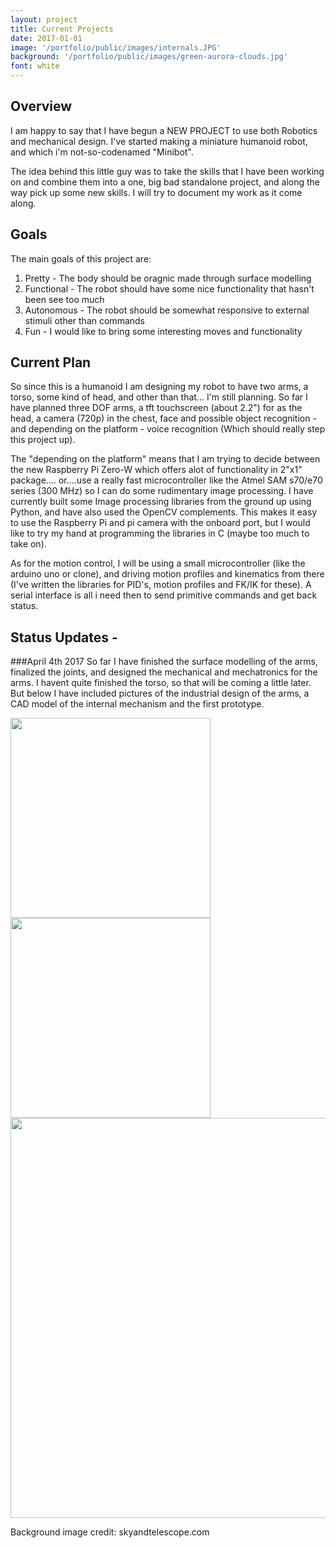 ```yaml
---
layout: project
title: Current Projects
date: 2017-01-01
image: '/portfolio/public/images/internals.JPG'
background: '/portfolio/public/images/green-aurora-clouds.jpg'
font: white
---
```



## Overview
I am happy to say that I have begun a NEW PROJECT to use both Robotics and mechanical design.
I've started making a miniature humanoid robot, and which i'm not-so-codenamed "Minibot".

The idea behind this little guy was to take the skills that I have been working on and combine them into a one, big bad standalone project, and along the way pick up some new skills. I will try to document my work as it come along.

## Goals
The main goals of this project are:
<br>
1. Pretty - The body should be oragnic made through surface modelling <br>
2. Functional - The robot should have some nice functionality that hasn't been see too much <br>
3. Autonomous - The robot should be somewhat responsive to external stimuli other than commands <br>
4. Fun - I would like to bring some interesting moves and functionality

## Current Plan
So since this is a humanoid I am designing my robot to have two arms, a torso, some kind of head, and other than that... I'm still planning.
So far I have planned three DOF arms, a tft touchscreen (about 2.2") for as the head, a camera (720p) in the chest, face and possible object recognition - and depending on the platform - voice recognition (Which should really step this project up). 

The "depending on the platform" means that I am trying to decide between the new Raspberry Pi Zero-W which offers alot of functionality in 2"x1" package.... or....use a really fast microcontroller like the Atmel SAM s70/e70 series (300 MHz) so I can do some rudimentary image processing. I have currently built some Image processing libraries from the ground up using Python, and have also used the OpenCV complements. This makes it easy to use the Raspberry Pi and pi camera with the onboard port, but I would like to try my hand at programming the libraries in C (maybe too much to take on).

As for the motion control, I will be using a small microcontroller (like the arduino uno or clone), and driving motion profiles and kinematics from there (I've written the libraries for PID's, motion profiles and FK/IK for these). A serial interface is all i need then to send primitive commands and get back status. 

## Status Updates - 

###April 4th 2017
So far I have finished the surface modelling of the arms, finalized the joints, and designed the mechanical and mechatronics for the arms. I havent quite finished the torso, so that will be coming a little later. But below I have included pictures of the industrial design of the arms, a CAD model of the internal mechanism and the first prototype. 

<img src="/portfolio/public/images/armAssyPrint.JPG" width="320" heigth="320"/>
<img src="/portfolio/public/images/upperArmCAD.PNG" width="320" heigth="320"/>
<img src="/portfolio/public/images/internals.JPG" width="640" heigth="320"/>

Background image credit: skyandtelescope.com

